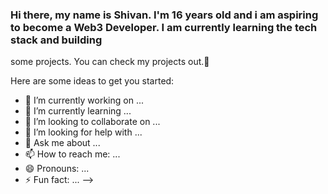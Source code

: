 ### Hi there, my name is Shivan. I'm 16 years old and i am aspiring to become a Web3 Developer. I am currently learning the tech stack and building 
some projects. You can check my projects out.👋




Here are some ideas to get you started:

- 🔭 I’m currently working on ...
- 🌱 I’m currently learning ...
- 👯 I’m looking to collaborate on ...
- 🤔 I’m looking for help with ...
- 💬 Ask me about ...
- 📫 How to reach me: ...
- 😄 Pronouns: ...
- ⚡ Fun fact: ...
-->
